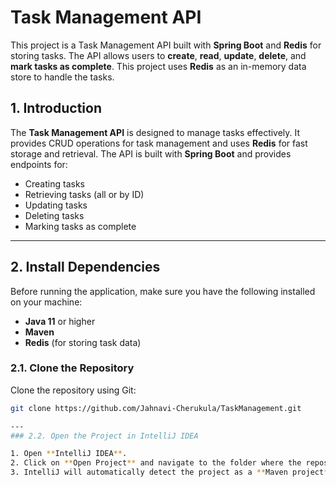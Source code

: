 # Task Management API

This project is a Task Management API built with **Spring Boot** and **Redis** for storing tasks. The API allows users to **create**, **read**, **update**, **delete**, and **mark tasks as complete**. This project uses **Redis** as an in-memory data store to handle the tasks.



## 1. **Introduction**

The **Task Management API** is designed to manage tasks effectively. It provides CRUD operations for task management and uses **Redis** for fast storage and retrieval. The API is built with **Spring Boot** and provides endpoints for:

- Creating tasks
- Retrieving tasks (all or by ID)
- Updating tasks
- Deleting tasks
- Marking tasks as complete

---

## 2. **Install Dependencies**

Before running the application, make sure you have the following installed on your machine:

- **Java 11** or higher
- **Maven**
- **Redis** (for storing task data)

### 2.1. **Clone the Repository**

Clone the repository using Git:

```bash
git clone https://github.com/Jahnavi-Cherukula/TaskManagement.git

---
### 2.2. Open the Project in IntelliJ IDEA

1. Open **IntelliJ IDEA**.
2. Click on **Open Project** and navigate to the folder where the repository was cloned.
3. IntelliJ will automatically detect the project as a **Maven project**. If not, ensure Maven is correctly configured in IntelliJ (the Maven panel should be visible on the right side).





